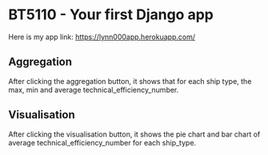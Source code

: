 # BT5110 - Your first Django app

Here is my app link: 
https://lynn000app.herokuapp.com/
## Aggregation

After clicking the  aggregation button, it shows that for each ship type, the max, min and average technical_efficiency_number.

## Visualisation

After clicking the  visualisation button, it shows the pie chart and bar chart of average technical_efficiency_number for each ship_type.
